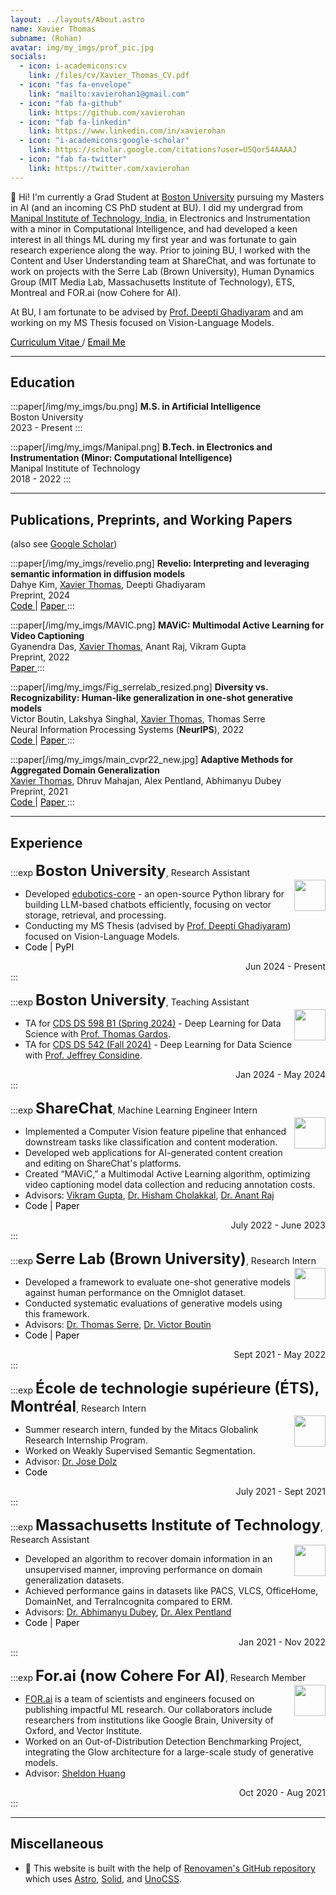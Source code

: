 ```yaml
---
layout: ../layouts/About.astro
name: Xavier Thomas
subname: (Rohan)
avatar: img/my_imgs/prof_pic.jpg
socials:
  - icon: i-academicons:cv
    link: /files/cv/Xavier_Thomas_CV.pdf
  - icon: "fas fa-envelope"
    link: "mailto:xavierohan1@gmail.com"
  - icon: "fab fa-github"
    link: https://github.com/xavierohan
  - icon: "fab fa-linkedin"
    link: https://www.linkedin.com/in/xavierohan
  - icon: "i-academicons:google-scholar"
    link: https://scholar.google.com/citations?user=U5Qor54AAAAJ
  - icon: "fab fa-twitter"
    link: https://twitter.com/xavierohan
---
```


👋 Hi! I'm currently a Grad Student at [Boston University](https://www.bu.edu/cs/) pursuing my Masters in AI (and an incoming CS PhD student at BU). I did my undergrad from [Manipal Institute of Technology, India](https://manipal.edu/mit.html), in Electronics and Instrumentation with a minor in Computational Intelligence, and had developed a keen interest in all things ML during my first year and was fortunate to gain research experience along the way. Prior to joining BU, I worked with the Content and User Understanding team at ShareChat, and was fortunate to work on projects with the Serre Lab (Brown University), Human Dynamics Group (MIT Media Lab, Massachusetts Institute of Technology), ETS, Montreal and FOR.ai (now Cohere for AI).

At BU, I am fortunate to be advised by [Prof. Deepti Ghadiyaram](https://deeptigp.github.io) and am working on my MS Thesis focused on Vision-Language Models. 

<a href="/files/cv/Xavier_Thomas_CV.pdf" style="color: black;">
  <i class="fas fa-file-alt" style="color: black;"></i> Curriculum Vitae
</a> / 
<a href="mailto:xavierohan1@gmail.com" style="color: black;">
  <i class="fas fa-envelope" style="color: black;"></i> Email Me
</a>

---

## Education

:::paper[/img/my_imgs/bu.png]
**M.S. in Artificial Intelligence**  
Boston University  
2023 - Present
:::

:::paper[/img/my_imgs/Manipal.png]
**B.Tech. in Electronics and Instrumentation (Minor: Computational Intelligence)**  
Manipal Institute of Technology  
2018 - 2022
:::

---

## Publications, Preprints, and Working Papers

<span text-base>(also see <a href="https://scholar.google.com/citations?user=U5Qor54AAAAJ" target="_blank" rel="noopener noreferrer">Google Scholar</a>)</span>

:::paper[/img/my_imgs/revelio.png]
**Revelio: Interpreting and leveraging semantic information in diffusion models**  
Dahye Kim, <u>Xavier Thomas</u>, Deepti Ghadiyaram    
Preprint, 2024  
<a href="https://github.com/revelio-diffusion/revelio" style="color: black;">
  <i class="fab fa-github" style="color: black;"></i> Code
</a> $|$ 
<a href="https://www.arxiv.org/abs/2411.16725" style="color: black;">
  <i class="fas fa-file-alt" style="color: white; text-shadow: 1px 1px 0 black, -1px -1px 0 black, -1px 1px 0 black, 1px -1px 0 black;"></i> Paper
</a>
:::

:::paper[/img/my_imgs/MAVIC.png]
**MAViC: Multimodal Active Learning for Video Captioning**  
Gyanendra Das, <u>Xavier Thomas</u>, Anant Raj, Vikram Gupta  
Preprint, 2022  
<a href="https://arxiv.org/abs/2212.11109" style="color: black;">
  <i class="fas fa-file-alt" style="color: white; text-shadow: 1px 1px 0 black, -1px -1px 0 black, -1px 1px 0 black, 1px -1px 0 black;"></i> Paper
</a>
:::

:::paper[/img/my_imgs/Fig_serrelab_resized.png]
**Diversity vs. Recognizability: Human-like generalization in one-shot generative models**  
Victor Boutin, Lakshya Singhal, <u>Xavier Thomas</u>, Thomas Serre  
Neural Information Processing Systems (**NeurIPS**), 2022  
<a href="https://github.com/serre-lab/diversity_vs_recognizability" style="color: black;">
  <i class="fab fa-github" style="color: black;"></i> Code
</a> $|$ 
<a href="https://arxiv.org/abs/2205.10370" style="color: black;">
  <i class="fas fa-file-alt" style="color: white; text-shadow: 1px 1px 0 black, -1px -1px 0 black, -1px 1px 0 black, 1px -1px 0 black;"></i> Paper
</a>
:::

:::paper[/img/my_imgs/main_cvpr22_new.jpg]
**Adaptive Methods for Aggregated Domain Generalization**  
<u>Xavier Thomas</u>, Dhruv Mahajan, Alex Pentland, Abhimanyu Dubey  
Preprint, 2021  
<a href="https://github.com/xavierohan/AdaClust_DomainBed" style="color: black;">
  <i class="fab fa-github" style="color: black;"></i> Code
</a> $|$ 
<a href="https://arxiv.org/abs/2112.04766" style="color: black;">
  <i class="fas fa-file-alt" style="color: white; text-shadow: 1px 1px 0 black, -1px -1px 0 black, -1px 1px 0 black, 1px -1px 0 black;"></i> Paper
</a>
:::

---

## Experience

:::exp
**<font size="5">Boston University</font>**, Research Assistant  
<img src="/img/my_imgs/bu.png" width="50" align="right" class="paper-images"/>

- Developed [edubotics-core](https://github.com/edubotics-ai/edubotics-core) - an open-source Python library for building LLM-based chatbots efficiently, focusing on vector storage, retrieval, and processing.
- Conducting my MS Thesis (advised by [Prof. Deepti Ghadiyaram](https://deeptigp.github.io)) focused on Vision-Language Models.
- <span style="white-space: nowrap;">
  <a href="https://github.com/edubotics-ai/edubotics-core" style="color: black; text-decoration: none;" onmouseover="this.style.textDecoration='underline';" onmouseout="this.style.textDecoration='none';">
    <i class="fab fa-github" style="color: black;"></i> Code
  </a> |
  <a href="https://pypi.org/project/edubotics-core/" style="color: black; text-decoration: none;" onmouseover="this.style.textDecoration='underline';" onmouseout="this.style.textDecoration='none';">
    <i class="fas fa-cube"></i> PyPI
  </a>
</span>
<div style="text-align: right">Jun 2024 - Present</div>
:::

:::exp
**<font size="5">Boston University</font>**, Teaching Assistant  
<img src="/img/my_imgs/bu.png" width="50" align="right" class="paper-images"/>

- TA for [CDS DS 598 B1 (Spring 2024)](https://dl4ds.github.io/sp2024/) - Deep Learning for Data Science with [Prof. Thomas Gardos](https://www.bu.edu/cds-faculty/profile/thomas-gardos/).
- TA for [CDS DS 542 (Fall 2024)](https://dl4ds.github.io/fa2024/) - Deep Learning for Data Science with [Prof. Jeffrey Considine](https://www.bu.edu/cds-faculty/profile/jeffrey-considine/).
<div style="text-align: right">Jan 2024 - May 2024</div>
:::

:::exp
**<font size="5">ShareChat</font>**, Machine Learning Engineer Intern  
<img src="/img/my_imgs/sharechatlogo.png" width="50" align="right"/>

- Implemented a Computer Vision feature pipeline that enhanced downstream tasks like classification and content moderation.
- Developed web applications for AI-generated content creation and editing on ShareChat's platforms.
- Created “MAViC,” a Multimodal Active Learning algorithm, optimizing video captioning model data collection and reducing annotation costs.
- Advisors: [Vikram Gupta](https://www.linkedin.com/in/iamvikramgupta/?originalSubdomain=in), [Dr. Hisham Cholakkal](https://mbzuai-cv-lab.netlify.app/author/dr.-hisham-cholakkal/), [Dr. Anant Raj](https://anantrajml.github.io)
- <span style="white-space: nowrap;">
  <a href="https://github.com/xavierohan/AdaClust_DomainBed" style="color: black; text-decoration: none;" onmouseover="this.style.textDecoration='underline';" onmouseout="this.style.textDecoration='none';">
    <i class="fab fa-github" style="color: black;"></i> Code
  </a> |
  <a href="https://arxiv.org/abs/2212.11109" style="color: black; text-decoration: none;" onmouseover="this.style.textDecoration='underline';" onmouseout="this.style.textDecoration='none';">
    <i class="fas fa-file-alt" style="color: white; text-shadow: 1px 1px 0 black, -1px -1px 0 black, -1px 1px 0 black, 1px -1px 0 black;"></i> Paper
  </a>
</span>
<div style="text-align: right">July 2022 - June 2023</div>
:::


:::exp
**<font size="5">Serre Lab (Brown University)</font>**, Research Intern  
<img src="img/my_imgs/brownlogo.jpeg" width="50" align="right" class="paper-images"/>

- Developed a framework to evaluate one-shot generative models against human performance on the Omniglot dataset.
- Conducted systematic evaluations of generative models using this framework.
- Advisors: [Dr. Thomas Serre](https://vivo.brown.edu/display/tserre), [Dr. Victor Boutin](https://serre-lab.clps.brown.edu/person/victor-boutin/)
- <span style="white-space: nowrap;">
  <a href="https://github.com/serre-lab/diversity_vs_recognizability" style="color: black; text-decoration: none;" onmouseover="this.style.textDecoration='underline';" onmouseout="this.style.textDecoration='none';">
    <i class="fab fa-github" style="color: black;"></i> Code
  </a> |
  <a href="https://arxiv.org/abs/2205.10370" style="color: black; text-decoration: none;" onmouseover="this.style.textDecoration='underline';" onmouseout="this.style.textDecoration='none';">
    <i class="fas fa-file-alt" style="color: white; text-shadow: 1px 1px 0 black, -1px -1px 0 black, -1px 1px 0 black, 1px -1px 0 black;"></i> Paper
  </a> 
</span>
<div style="text-align: right">Sept 2021 - May 2022</div>
:::


:::exp
**<font size="5">École de technologie supérieure (ÉTS), Montréal</font>**, Research Intern  
<img src="/img/my_imgs/etslogo.png" width="50" align="right"/>

- Summer research intern, funded by the Mitacs Globalink Research Internship Program.
- Worked on Weakly Supervised Semantic Segmentation.
- Advisor: [Dr. Jose Dolz](https://josedolz.github.io)
- <span style="white-space: nowrap;">
  <a href="https://github.com/xavierohan/WSS_SubCategory" style="color: black; text-decoration: none;">
    <i class="fab fa-github" style="color: black;"></i> Code
  </a>
</span>
<div style="text-align: right">July 2021 - Sept 2021</div>
:::

:::exp
**<font size="5">Massachusetts Institute of Technology</font>**, Research Assistant  
<img src="/img/my_imgs/medialab.png" width="50" align="right"/>

- Developed an algorithm to recover domain information in an unsupervised manner, improving performance on domain generalization datasets.
- Achieved performance gains in datasets like PACS, VLCS, OfficeHome, DomainNet, and TerraIncognita compared to ERM.
- Advisors: [Dr. Abhimanyu Dubey](https://ai.facebook.com/people/abhimanyu-dubey/), [Dr. Alex Pentland](https://www.media.mit.edu/people/sandy/overview/)
- <span style="white-space: nowrap;">
  <a href="https://github.com/xavierohan/AdaClust_DomainBed" style="color: black; text-decoration: none;" onmouseover="this.style.textDecoration='underline';" onmouseout="this.style.textDecoration='none';">
    <i class="fab fa-github" style="color: black;"></i> Code
  </a> |
  <a href="https://arxiv.org/abs/2112.04766" style="color: black; text-decoration: none;" onmouseover="this.style.textDecoration='underline';" onmouseout="this.style.textDecoration='none';">
    <i class="fas fa-file-alt" style="color: white; text-shadow: 1px 1px 0 black, -1px -1px 0 black, -1px 1px 0 black, 1px -1px 0 black;"></i> Paper
  </a>
</span>
<div style="text-align: right">Jan 2021 - Nov 2022</div>
:::


:::exp
**<font size="5">For.ai (now Cohere For AI)</font>**, Research Member  
<img src="/img/my_imgs/for_ai.jpg" width="50" align="right"/>

- [FOR.ai](http://for.ai/) is a team of scientists and engineers focused on publishing impactful ML research. Our collaborators include researchers from institutions like Google Brain, University of Oxford, and Vector Institute.
- Worked on an Out-of-Distribution Detection Benchmarking Project, integrating the Glow architecture for a large-scale study of generative models.
- Advisor: [Sheldon Huang](https://www.cs.toronto.edu/~huang/)
<div style="text-align: right">Oct 2020 - Aug 2021</div>
:::



---

## Miscellaneous

- 🚀 This website is built with the help of [Renovamen's GitHub repository](https://github.com/Renovamen/renovamen.github.io) which uses [Astro](https://astro.build/), [Solid](https://www.solidjs.com/), and [UnoCSS](https://github.com/antfu/unocss).
